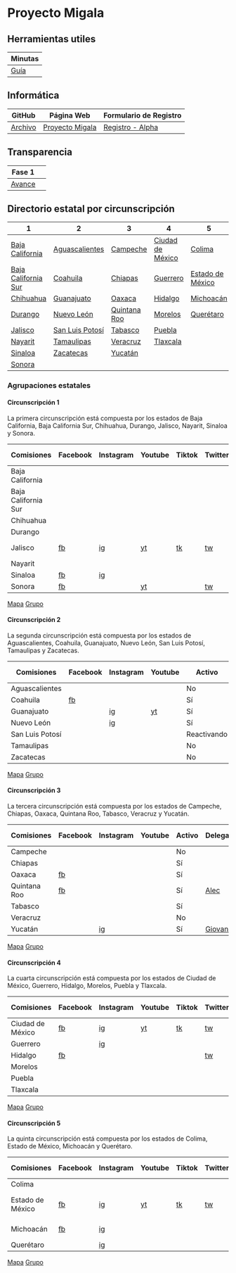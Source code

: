 # Proyecto Migala

## Herramientas utiles

| Minutas |
| ---- |
| [Guía](https://github.com/ProyectoMigala/.github/tree/main/documentos/secretarie)

## Informática

| GitHub | Página Web | Formulario de Registro |
| ---- | ---- | ---- |
| [Archivo](https://github.com/ProyectoMigala/.github) | [Proyecto Migala](https://github.com/ProyectoMigala/proyectomigala.github.io) | [Registro - Alpha](https://github.com/ProyectoMigala/Formulario) |

## Transparencia

| Fase 1 | |
| --- | --- |
| [Avance](https://github.com/ProyectoMigala/.github/blob/main/documentos/TRANSPARENCIA.md) |  |

## Directorio estatal por circunscripción

| 1 | 2 | 3 | 4 | 5 |
| ---- | ---- | ---- | ---- | ---- |
| [Baja California](https://t.me/+lw6JHJJxlOoxMTk5) | [Aguascalientes](https://t.me/+rUa2BLit1kQ0MDQx) | [Campeche](https://t.me/+t4M19t2GKREyMmZh) | [Ciudad de México](https://t.me/proyectomigalacdmx) | [Colima](https://t.me/+BJvSdeZsEX8xOTcx) |
| [Baja California Sur](https://t.me/+BqQfVvx7OY80Yzk5) | [Coahuila](https://t.me/+8VRcWDS1J_VmZTRh) | [Chiapas](https://t.me/+z05LFs7hK003MmUx) | [Guerrero](https://t.me/+r3ZbJUdMNhRhOTAx) | [Estado de México](https://t.me/+IrZcguTLOz1jZTdh) |
| [Chihuahua](https://t.me/+CeYdHuuI-B8zODJh) | [Guanajuato](https://t.me/+ze2slXBGKUgzNjI5) | [Oaxaca](https://t.me/+JGd8ziIJ_Vc5YjJh) | [Hidalgo](https://t.me/+WlRPUhlkAaJlYzEx) | [Michoacán](https://t.me/+2SEYsKvXCUdhOGZh) |
| [Durango](https://t.me/+6OtETdTE2k02MTFh) | [Nuevo León](https://t.me/+ulh5YSqyC68zMGUx) | [Quintana Roo](https://t.me/+GF32xiCJ3cU4ZTQx) | [Morelos](https://t.me/+dza47K_Jk9Q0YjFh) | [Querétaro](https://t.me/+1SkNWtEaoVI1NmRh) |
| [Jalisco](https://t.me/+iXwYSCyHyHw1NTgx) | [San Luis Potosí](https://t.me/+fR2uU6jkS5tkMmNh) | [Tabasco](https://t.me/+jiXq3dvzUH1lNTQx) | [Puebla](https://t.me/+Mm56JqroNaUwZWNh) |  |
| [Nayarit](https://t.me/+MrkkHkquOwI1NTI5) | [Tamaulipas](https://t.me/+1RqYKJhhv4Y4MjI5) | [Veracruz](https://t.me/+KHcMS6PgrVszZjAx) | [Tlaxcala](https://t.me/+t0M74XaUiWY1ZTQx) |  |
| [Sinaloa](https://t.me/+_PpXlp3RZtkzZTQ5) | [Zacatecas](https://t.me/+qI2D8S6auXA4Zjg5) | [Yucatán](https://t.me/+QoxPGSTYaac1MWZh) |  |  |
| [Sonora](https://t.me/+YBkGPcCXbvFmMGNh) |  |  |  |  |

### Agrupaciones estatales

#### Circunscripción 1

La primera circunscripción está compuesta por los estados de Baja California, Baja California Sur, Chihuahua, Durango, Jalisco, Nayarit, Sinaloa y Sonora.

| Comisiones | Facebook | Instagram | Youtube | Tiktok | Twitter/X | Pagina Web | Activo | Delegade | Ultima revisión |
| ---- | ---- | ---- | ---- | ---- | ---- | ---- | ---- | ---- | ---- |
| Baja California |  |  |  |  |  |  | No |  | 22/01/2024 |
| Baja California Sur |  |  |  |  |  |  | No |  | 22/01/2024 |
| Chihuahua |  |  |  |  |  |  | No |  | 22/01/2024 |
| Durango |  |  |  |  |  |  | No |  | 22/01/2024 |
| Jalisco | [fb](https://www.facebook.com/MigalaJalisco) | [ig](https://www.instagram.com/migalajalisco/) | [yt](https://www.youtube.com/@proyectomigalajalisco) | [tk](https://www.tiktok.com/@migalajalisco) | [tw](https://twitter.com/migalajalisco) | [MigalaJalisco](https://linktr.ee/MigalaJalisco) | Sí | [PaulaSshun](https://t.me/PaulaSshun) y [GalloR96](https://t.me/GalloR96) | 22/01/2024 |
| Nayarit |  |  |  |  |  |  | No |  | 22/01/2024 |
| Sinaloa | [fb](https://www.facebook.com/proyectomigalasinaloa) | [ig](https://www.instagram.com/migalasinaloa) |  |  |  |  | Sí | [AleBarreraaa](https://t.me/AleBarreraaa) | 22/01/2024 |
| Sonora | [fb](https://www.facebook.com/ProyectoMigalaSonora) |  | [yt](https://youtube.com/@ProyectoMigalaSonora) |  | [tw](https://x.com/MigalaSonora) |  | Sí |  | 31/01/2024 |

[Mapa](https://www.google.com/maps/d/u/0/viewer?mid=1N2id_S-r1OxEfzDtAek9XfjonSEKZA0&ll=25.95804121121522%2C-108.60373767571274&z=7)
[Grupo](https://t.me/+l7tR50yTtfFmYTEx)

#### Circunscripción 2

La segunda circunscripción está compuesta por los estados de Aguascalientes, Coahuila, Guanajuato, Nuevo León, San Luis Potosí, Tamaulipas y Zacatecas.

| Comisiones | Facebook | Instagram | Youtube | Activo | Delegade | Ultima revisión |
| ---- | ---- | ---- | ---- | ---- | ---- | ---- |
| Aguascalientes |  |  |  | No |  | 14/01/2024 |
| Coahuila | [fb](https://www.facebook.com/MigalaCoahuila) |  |  | Sí | JM | 14/01/2024 |
| Guanajuato |  | [ig](https://www.instagram.com/migala_guanajuato/) | [yt](https://www.youtube.com/channel/UCdK0GSqnG6TMJ1p7LBS3Y8Q) | Sí |  | 14/01/2024 |
| Nuevo León |  | [ig](https://www.instagram.com/migala_nl/) |  | Sí | [Donyaleee](https://t.me/donyaleee) | 15/01/2024 |
| San Luis Potosí |  |  |  | Reactivando |  | 17/01/2024 |
| Tamaulipas |  |  |  | No |  | 17/01/2024 |
| Zacatecas |  |  |  | No |  | 17/01/2024 |

[Mapa](https://www.google.com/maps/d/u/0/viewer?mid=1bubiOgxW-8I0gE0QvFp9RPUiF6swcaE&ll=23.044522158149643%2C-100.8871667618005&z=7)
[Grupo](https://t.me/+B5pUR8ufYKlkNWUx)

#### Circunscripción 3

La tercera circunscripción está compuesta por los estados de Campeche, Chiapas, Oaxaca, Quintana Roo, Tabasco, Veracruz y Yucatán.

| Comisiones | Facebook | Instagram | Youtube | Activo | Delegade | Ultima revisión |
| ---- | ---- | ---- | ---- | ---- | ---- | ---- |
| Campeche |  |  |  | No |  | 17/01/2024 |
| Chiapas |  |  |  | Sí |  | 15/01/2024 |
| Oaxaca | [fb](https://www.facebook.com/profile.php?id=100082175327092&mibextid=ZbWKwL) |  |  | Sí |  | 15/01/2024 |
| Quintana Roo | [fb](https://www.facebook.com/MigalaQuintanaRoo/) |  |  | Sí | [Alec](https://t.me/Alec_G_W) | 15/01/2024 |
| Tabasco |  |  |  | Sí |  | 17/01/2024 |
| Veracruz |  |  |  | No |  | 15/01/2024 |
| Yucatán |  | [ig](https://www.instagram.com/migalayucatan/) |  | Sí | [Giovanny](https://t.me/Takagio16) | 15/01/2024 |

[Mapa](https://www.google.com/maps/d/u/0/viewer?mid=1qHtPzCc5Hukr4sOVZw0AtM8WnDF0db8&ll=18.776377415311146%2C-94.10171403853073&z=6)
[Grupo](https://t.me/+Y1cTvNxxpB9hZDVh)

#### Circunscripción 4

La cuarta circunscripción está compuesta por los estados de Ciudad de México, Guerrero, Hidalgo, Morelos, Puebla y Tlaxcala.

| Comisiones | Facebook | Instagram | Youtube | Tiktok | Twitter/X | Activo | Delegade | Ultima revisión |
| ---- | ---- | ---- | ---- | ---- | ---- | ---- | ---- | ---- |
| Ciudad de México | [fb](https://www.facebook.com/people/Proyecto-Migala-CDMX/100081501525185/) | [ig](https://www.instagram.com/proyectomigalacdmx/) | [yt](https://www.youtube.com/@ProyectoMigalaCDMX) | [tk](https://www.tiktok.com/@proyectomigalacdmx) | [tw](https://twitter.com/CdmxMigala) | Sí | [SerchHouse](https://t.me/SerchHouse) | 19/01/2024 |
| Guerrero |  | [ig](https://www.instagram.com/migala.guerrero) |  |  |  | Sí | [mirit23](https://t.me/mirit23) | 19/01/2024 |
| Hidalgo | [fb](https://www.facebook.com/MigalaHidalgo) |  |  |  | [tw](https://x.com/pm_hidalgo) | Sí |  | 21/01/2024 |
| Morelos |  |  |  |  |  | Sí | [Brandon_Jansen](https://t.me/Brandon_Jansen)| 19/01/2024 |
| Puebla |  |  |  |  |  | Sí | Pablitobot | 19/01/2024 |
| Tlaxcala |  |  |  |  |  | Sí |  | 19/01/2024 |

[Mapa](https://www.google.com/maps/d/u/0/viewer?mid=1UPsg19frccARzRxzTefQPyK0eszdheI&ll=18.442179417026924%2C-99.45453800000001&z=7)
[Grupo](https://t.me/+Qssbg6uKg8s3Nzgx)

#### Circunscripción 5

La quinta circunscripción está compuesta por los estados de Colima, Estado de México, Michoacán y Querétaro.

| Comisiones | Facebook | Instagram | Youtube | Tiktok | Twitter/X | Activo | Delegade | Ultima revisión |
| ---- | ---- | ---- | ---- | ---- | ---- | ---- | ---- | ---- |
| Colima |  |  |  |  |  | No |  | 22/01/2024 |
| Estado de México | [fb](https://www.facebook.com/profile.php?id=100089301317986) | [ig](https://www.instagram.com/proyecto_migala_edomex) | [yt](https://www.youtube.com/@ProyectoMigalaEstadodeMexico) | [tk](https://www.tiktok.com/@migalaedomex) | [tw](https://twitter.com/PMEDOMEX) | Sí | [Maria Noriega](https://t.me/Mariv24ARLC) y [Jops](https://t.me/Joseph_Fuego) | 27/01/2024 |
| Michoacán | [fb](https://www.facebook.com/profile.php?id=100091805083462) | [ig](https://www.instagram.com/migalamichoacan) |  |  |  | Sí | [Nec13O](https://t.me/Nec13O) y [GuillermoTrFu](https://t.me/GuillermoTrFu) | 22/01/2024 |
| Querétaro |  | [ig](https://www.instagram.com/migala_qro/) |  |  |  | Sí |  | 22/01/2024 |

[Mapa](https://www.google.com/maps/d/u/0/viewer?mid=1PrdX1h6taRIeohJduBDDa_UWtC38x6A&ll=19.65776113414969%2C-101.6098412479208&z=7)
[Grupo](https://t.me/+mBBU1505ANE0MWU5)
